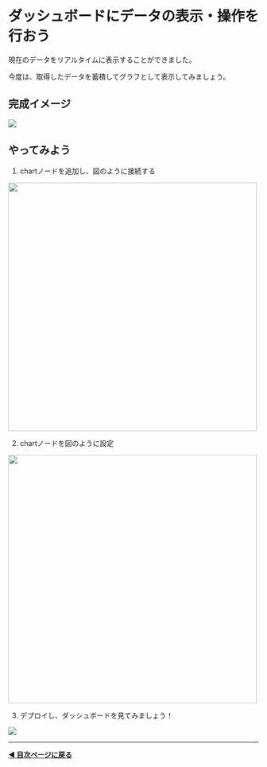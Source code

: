 # ダッシュボードにデータの表示・操作を行おう

現在のデータをリアルタイムに表示することができました。

今度は、取得したデータを蓄積してグラフとして表示してみましょう。

## 完成イメージ

<img src="https://i.gyazo.com/0311284ff98c8065c4040d5540e28166.gif">


## やってみよう

1. chartノードを追加し、図のように接続する
<img src="https://i.gyazo.com/1896726e47784073da72a8deeb1af180.png" width="500">

2. chartノードを図のように設定
<img src="https://i.gyazo.com/b363af667fda806d3f7f93a4934be6c1.png" width="500">

3. デプロイし、ダッシュボードを見てみましょう！
<img src="https://i.gyazo.com/0311284ff98c8065c4040d5540e28166.gif">

---

**[◀ 目次ページに戻る](../readme.md)**